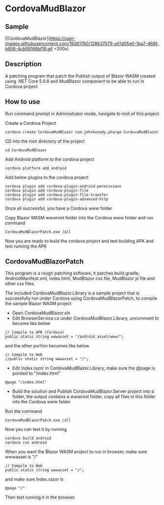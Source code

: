 # CordovaMudBlazor

## Sample
![CordovaMudBlazor](https://user-images.githubusercontent.com/19261780/128637079-a01d05e0-1ba7-468f-b956-4cb59168bf18.gif =200x)

## Description
A patching program that patch the Publish output of Blazor WASM created using .NET Core 5.0.8 and MudBlazor component to be able to run in Cordova project

## How to use
Run command prompt in Administrator mode, navigate to root of this project

Create a Cordova Project
```
cordova create CordovaMudBlazor com.johnkenedy.pharga CordovaMudBlazor 
```

CD into the root directory of the project
```
cd CordovaMudBlazor
```

Add Android platform to the cordova project
```
cordova platform add android
```

Add below plugins to the cordova project
```
cordova plugin add cordova-plugin-android-permissions
cordova plugin add cordova-plugin-file
cordova plugin add cordova-plugin-file-transfer
cordova plugin add cordova-plugin-advanced-http
```

Once all successful, you have a Cordova www folder

Copy Blazor WASM wwwroot folder into the Cordova www folder and run command
```
CordovaMudBlazorPatch.exe /all
```
Now you are ready to build the cordova project and test building APK and test running the APK


## CordovaMudBlazorPatch
This program is a rough patching software, it patches build.gradle, AndroidManifest.xml, index.html, MudBlazor css file, MudBlazor js file and other css files.

The included CordovaMudBlazor.Library is a sample project that is successfully run under Cordova using CordovaMudBlazorPatch, to compile the sample Blazor WASM project
* Open CordovaMudBlazor.sln
* Edit BrowserService.cs under CordovaMudBlazor.Library, uncomment to become like below
```
// Compile to APK (Cordova)
public static string wwwasset = "/android_asset/www/";
```
and the other portion becomes like below
```
// Compile to Web
//public static string wwwasset = "/";
```
* Edit Index.razor in CordovaMudBlazor.Library, make sure the @page is pointed to "/index.html"
```
@page "/index.html"
```
* Build the solution and Publish CordovaMudBlazor.Server project into a folder, the output contains a wwwroot folder, copy all files in this folder into the Cordova www folder

Run the command
```
CordovaMudBlazorPatch.exe /all
```

Now you can test it by running
```
cordova build android
cordova run android
```

When you want the Blazor WASM project to run in browser, make sure wwwasset is "/"
```
// Compile to Web
public static string wwwasset = "/";
```

and make sure Index.razor is
```
@page "/"
```
Then test running it in the browser.
